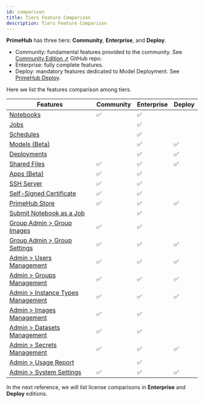```yaml
---
id: comparison
title: Tiers Feature Comparison
description: Tiers Feature Comparison
---
```


**PrimeHub** has three tiers: **Community**, **Enterprise**, and **Deploy**.

+ <span class="ce-only">Community</span>: fundamental features provided to the community. See [Community Edition &neArr;](https://github.com/InfuseAI/primehub) GitHub repo.
+ <span class="ee-only">Enterprise</span>: fully complete features.
+ <span class="deploy-only">Deploy</span>: mandatory features dedicated to Model Deployment. See [PrimeHub Deploy](deploy-index).

Here we list the features comparison among tiers.

|Features|<span class="ce-only">Community</span>|<span class="ee-only">Enterprise</span>|<span class="deploy-only">Deploy</span>|
|-|-|-|-|
|[Notebooks](quickstart/launch-project)|✅️ |✅️ ||
|[Jobs](job-submission-feature)||✅️ ||
|[Schedules](job-scheduling-feature)||✅️ ||
|[Models (Beta)](model-management)||✅️ |✅️ |
|[Deployments](model-deployment-feature)||✅️ |✅️ |
|[Shared Files](shared-files)|✅️ |✅️ |✅️ |
|[Apps (Beta)](primehub-app)|✅️ |✅️ ||
|[SSH Server](guide_manual/ssh-config)|✅️ |✅️ ||
|[Self-Signed Certificate](getting_started/configure-self-signed-ca)|✅️ |✅️ ||
|[PrimeHub Store](design/primehub-store)|✅️ |✅️ |✅️ |
|[Submit Notebook as a Job](ph-notebook-extension)||✅️ ||
|[Group Admin > Group Images](group-image)|✅️ |✅️ ||
|[Group Admin > Group Settings](group-setting)|✅️ |✅️ |✅️ |
|[Admin > Users Management](guide_manual/admin-user)|✅️ |✅️ |✅️ |
|[Admin > Groups Management](guide_manual/admin-group)|✅️ |✅️ |✅️ |
|[Admin > Instance Types Management](guide_manual/admin-instancetype)|✅️ |✅️ |✅️ |
|[Admin > Images Management](guide_manual/admin-image)|✅️ |✅️ ||
|[Admin > Datasets Management](guide_manual/admin-dataset)|✅️ |✅️ ||
|[Admin > Secrets Management](guide_manual/admin-secret)|✅️ |✅️ |✅️ |
|[Admin > Usage Report](guide_manual/admin-report)||✅️ ||
|[Admin > System Settings](guide_manual/admin-system)|✅️ |✅️ |✅️ |

In the next reference, we will list license comparisons in **Enterprise** and **Deploy** editions.
